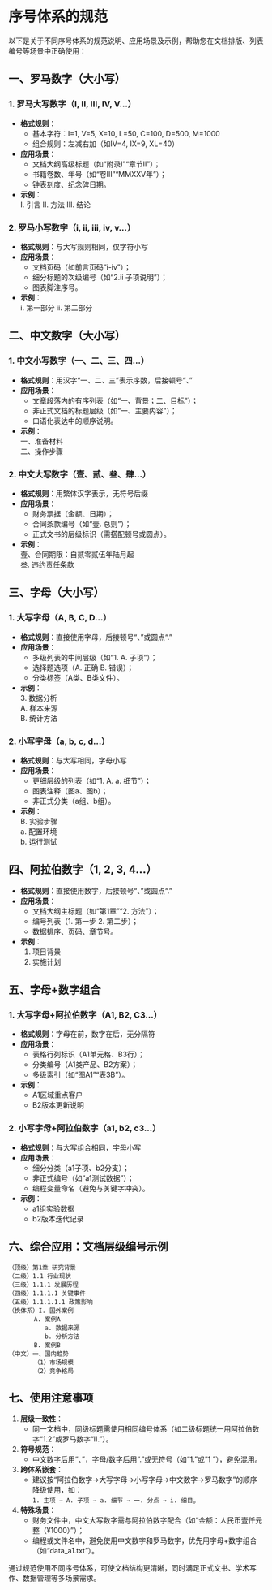 # 序号体系的规范

以下是关于不同序号体系的规范说明、应用场景及示例，帮助您在文档排版、列表编号等场景中正确使用：


## **一、罗马数字（大小写）**
### 1. **罗马大写数字（I, II, III, IV, V…）**
- **格式规则**：  
  - 基本字符：I=1, V=5, X=10, L=50, C=100, D=500, M=1000  
  - 组合规则：左减右加（如IV=4, IX=9, XL=40）  
- **应用场景**：  
  - 文档大纲高级标题（如“附录I”“章节II”）；  
  - 书籍卷数、年号（如“卷III”“MMXXV年”）；  
  - 钟表刻度、纪念碑日期。  
- **示例**：  
  I. 引言  II. 方法  III. 结论  

### 2. **罗马小写数字（i, ii, iii, iv, v…）**
- **格式规则**：与大写规则相同，仅字符小写  
- **应用场景**：  
  - 文档页码（如前言页码“i-iv”）；  
  - 细分标题的次级编号（如“2.ii 子项说明”）；  
  - 图表脚注序号。  
- **示例**：  
  i. 第一部分  ii. 第二部分  


## **二、中文数字（大小写）**
### 1. **中文小写数字（一、二、三、四…）**
- **格式规则**：用汉字“一、二、三”表示序数，后接顿号“、”  
- **应用场景**：  
  - 文章段落内的有序列表（如“一、背景；二、目标”）；  
  - 非正式文档的标题层级（如“一、主要内容”）；  
  - 口语化表达中的顺序说明。  
- **示例**：  
  一、准备材料  
  二、操作步骤  

### 2. **中文大写数字（壹、贰、叁、肆…）**
- **格式规则**：用繁体汉字表示，无符号后缀  
- **应用场景**：  
  - 财务票据（金额、日期）；  
  - 合同条款编号（如“壹. 总则”）；  
  - 正式文书的层级标识（需搭配顿号或圆点）。  
- **示例**：  
  壹、合同期限：自贰零贰伍年陆月起  
  叁. 违约责任条款  


## **三、字母（大小写）**
### 1. **大写字母（A, B, C, D…）**
- **格式规则**：直接使用字母，后接顿号“、”或圆点“.”  
- **应用场景**：  
  - 多级列表的中间层级（如“1. A. 子项”）；  
  - 选择题选项（A. 正确 B. 错误）；  
  - 分类标签（A类、B类文件）。  
- **示例**：  
  3. 数据分析  
     A. 样本来源  
     B. 统计方法  

### 2. **小写字母（a, b, c, d…）**
- **格式规则**：与大写相同，字母小写  
- **应用场景**：  
  - 更细层级的列表（如“1. A. a. 细节”）；  
  - 图表注释（图a、图b）；  
  - 非正式分类（a组、b组）。  
- **示例**：  
  B. 实验步骤  
     a. 配置环境  
     b. 运行测试  


## **四、阿拉伯数字（1, 2, 3, 4…）**
- **格式规则**：直接使用数字，后接顿号“、”或圆点“.”  
- **应用场景**：  
  - 文档大纲主标题（如“第1章”“2. 方法”）；  
  - 编号列表（1. 第一步 2. 第二步）；  
  - 数据排序、页码、章节号。  
- **示例**：  
  1. 项目背景  
  2. 实施计划  


## **五、字母+数字组合**
### 1. **大写字母+阿拉伯数字（A1, B2, C3…）**
- **格式规则**：字母在前，数字在后，无分隔符  
- **应用场景**：  
  - 表格行列标识（A1单元格、B3行）；  
  - 分类编号（A1类产品、B2方案）；  
  - 多级索引（如“图A1”“表3B”）。  
- **示例**：  
  - A1区域重点客户  
  - B2版本更新说明  

### 2. **小写字母+阿拉伯数字（a1, b2, c3…）**
- **格式规则**：与大写组合相同，字母小写  
- **应用场景**：  
  - 细分分类（a1子项、b2分支）；  
  - 非正式编号（如“a1测试数据”）；  
  - 编程变量命名（避免与关键字冲突）。  
- **示例**：  
  - a1组实验数据  
  - b2版本迭代记录  


## **六、综合应用：文档层级编号示例**
```plaintext
（顶级）第1章 研究背景  
（二级）1.1 行业现状  
（三级）1.1.1 发展历程  
（四级）1.1.1.1 关键事件  
（五级）1.1.1.1.1 政策影响  
（换体系）I. 国外案例  
       A. 案例A  
          a. 数据来源  
          b. 分析方法  
       B. 案例B  
（中文）一、国内趋势  
       （1）市场规模  
       （2）竞争格局  
```


## **七、使用注意事项**
1. **层级一致性**：  
   - 同一文档中，同级标题需使用相同编号体系（如二级标题统一用阿拉伯数字“1.2”或罗马数字“II.”）。  
2. **符号规范**：  
   - 中文数字后用“、”，字母/数字后用“.”或无符号（如“1.”或“1 ”），避免混用。  
3. **跨体系嵌套**：  
   - 建议按“阿拉伯数字→大写字母→小写字母→中文数字→罗马数字”的顺序降级使用，如：  
     `1. 主项 → A. 子项 → a. 细节 → 一. 分点 → i. 细目`。  
4. **特殊场景**：  
   - 财务文件中，中文大写数字需与阿拉伯数字配合（如“金额：人民币壹仟元整（¥1000）”）；  
   - 编程或文件名中，避免使用中文数字和罗马数字，优先用字母+数字组合（如“data_a1.txt”）。  

通过规范使用不同序号体系，可使文档结构更清晰，同时满足正式文书、学术写作、数据管理等多场景需求。